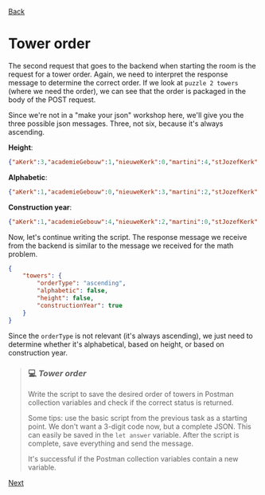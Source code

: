 [Back](02.%20getMathProblem.md)

# Tower order

The second request that goes to the backend when starting the room is the request for a tower order. Again, we need to interpret the response message to determine the correct order. If we look at `puzzle 2 towers` (where we need the order), we can see that the order is packaged in the body of the POST request.

Since we're not in a "make your json" workshop here, we'll give you the three possible json messages. Three, not six, because it's always ascending.

**Height**:

```json
{"aKerk":3,"academieGebouw":1,"nieuweKerk":0,"martini":4,"stJozefKerk":2}
```

**Alphabetic**:

```json
{"aKerk":1,"academieGebouw":0,"nieuweKerk":3,"martini":2,"stJozefKerk":4}
```

**Construction year**:

```json
{"aKerk":1,"academieGebouw":4,"nieuweKerk":2,"martini":0,"stJozefKerk":3}
```

Now, let's continue writing the script. The response message we receive from the backend is similar to the message we received for the math problem.

```json
{
    "towers": {
        "orderType": "ascending",
        "alphabetic": false,
        "height": false,
        "constructionYear": true
    }
}
```

Since the `orderType` is not relevant (it's always ascending), we just need to determine whether it's alphabetical, based on height, or based on construction year.

> ### :computer: ***Tower order***
> 
> Write the script to save the desired order of towers in Postman collection variables and check if the correct status is returned.
> 
> Some tips: use the basic script from the previous task as a starting point. We don't want a 3-digit code now, but a complete JSON. This can easily be saved in the `let answer` variable. After the script is complete, save everything and send the message.
> 
> It's successful if the Postman collection variables contain a new variable.

[Next](04.%20puzzle1.md)
